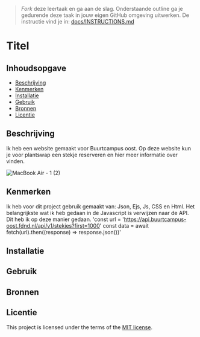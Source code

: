 > _Fork_ deze leertaak en ga aan de slag. Onderstaande outline ga je gedurende deze taak in jouw eigen GitHub omgeving uitwerken. De instructie vind je in: [docs/INSTRUCTIONS.md](docs/INSTRUCTIONS.md)

# Titel
<!-- Plantswap -->

## Inhoudsopgave

  * [Beschrijving](#beschrijving)
  * [Kenmerken](#kenmerken)
  * [Installatie](#installatie)
  * [Gebruik](#gebruik)
  * [Bronnen](#bronnen)
  * [Licentie](#licentie)

## Beschrijving
Ik heb een website gemaakt voor Buurtcampus oost. Op deze website kun je voor plantswap een stekje reserveren en hier meer informatie over vinden.

![MacBook Air - 1 (2)](https://user-images.githubusercontent.com/112856687/225868928-38a52cc6-fced-484e-94f8-285c1bdbd2b2.png)


## Kenmerken

Ik heb voor dit project gebruik gemaakt van: Json, Ejs, Js, CSS en Html. Het belangrijkste wat ik heb gedaan in de Javascript is verwijzen naar de API.
Dit heb ik op deze manier gedaan.
'const url = 'https://api.buurtcampus-oost.fdnd.nl/api/v1/stekjes?first=1000'
const data = await fetch(url).then((response) => response.json())'
<!-- Bij Kenmerken staat welke technieken zijn gebruikt en hoe. Wat is de HTML structuur? Wat zijn de belangrijkste dingen in CSS? Wat is er met Javascript gedaan en hoe? Misschien heb je een framwork of library gebruikt? -->

## Installatie

## Gebruik

## Bronnen

## Licentie

This project is licensed under the terms of the [MIT license](./LICENSE).
